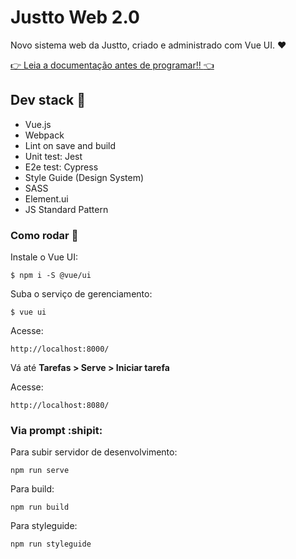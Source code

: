 # Justto Web 2.0

Novo sistema web da Justto, criado e administrado com Vue UI. :heart:

[:point_right: Leia a documentação antes de programar!! :point_left:](https://gitlab.com/Justto/justto-web/wikis/)

## Dev stack :wrench:
- Vue.js
- Webpack
- Lint on save and build
- Unit test: Jest
- E2e test: Cypress
- Style Guide (Design System)
- SASS
- Element.ui
- JS Standard Pattern

### Como rodar :running:

Instale o Vue UI:

`$ npm i -S @vue/ui`

Suba o serviço de gerenciamento:

`$ vue ui`

Acesse:

`http://localhost:8000/`

Vá até **Tarefas > Serve > Iniciar tarefa**

Acesse:

`http://localhost:8080/`

### Via prompt  :shipit:

Para subir servidor de desenvolvimento:

`npm run serve`

Para build:

`npm run build`

Para styleguide:

`npm run styleguide`
